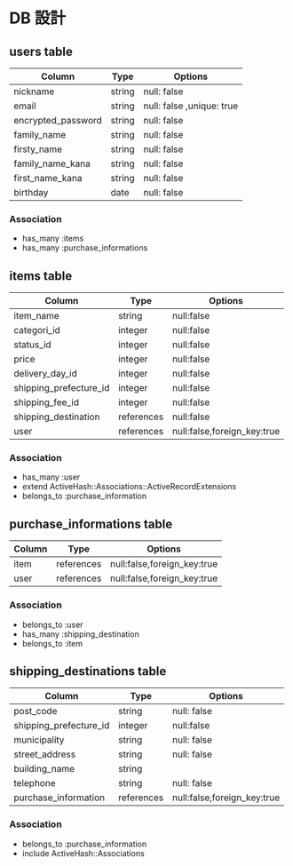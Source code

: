 # DB 設計

## users table

| Column             | Type                | Options                   |
|--------------------|---------------------|---------------------------|
| nickname           | string              | null: false               |
| email              | string              | null: false ,unique: true |
| encrypted_password | string              | null: false               |
| family_name        | string              | null: false               |
| firsty_name        | string              | null: false               |
| family_name_kana   | string              | null: false               |
| first_name_kana    | string              | null: false               |
| birthday           | date                | null: false               |

### Association

* has_many :items
* has_many :purchase_informations
 

## items table

| Column                              | Type       | Options                                  |
|-------------------------------------|------------|------------------------------------------|
| item_name                           |string      |null:false                                |
| categori_id                         |integer     |null:false                                |
| status_id                           |integer     |null:false                                |
| price                               |integer     |null:false                                |
| delivery_day_id                     |integer     |null:false                                |
| shipping_prefecture_id              |integer     |null:false                                |
| shipping_fee_id                     |integer     |null:false                                |
| shipping_destination                |references  |null:false                                |
| user                                |references  |null:false,foreign_key:true               |         


### Association

- has_many :user
- extend ActiveHash::Associations::ActiveRecordExtensions
- belongs_to :purchase_information
 
 
## purchase_informations table

| Column         | Type       | Options                                    |
|----------------|------------|--------------------------------------------|
| item           |references  |null:false,foreign_key:true                 |
| user           |references  |null:false,foreign_key:true                 |         


### Association

- belongs_to :user
- has_many :shipping_destination
- belongs_to :item


## shipping_destinations table

| Column                   | Type       | Options                                    |
|--------------------------|------------|--------------------------------------------|
| post_code                | string     | null: false                                |
| shipping_prefecture_id   |integer     |null:false                                  |
| municipality             | string     | null: false                                |
| street_address           | string     | null: false                                |
| building_name            | string     |                                            |
| telephone                | string     | null: false                                |
| purchase_information     | references | null:false,foreign_key:true                |



### Association

- belongs_to :purchase_information
- include ActiveHash::Associations


